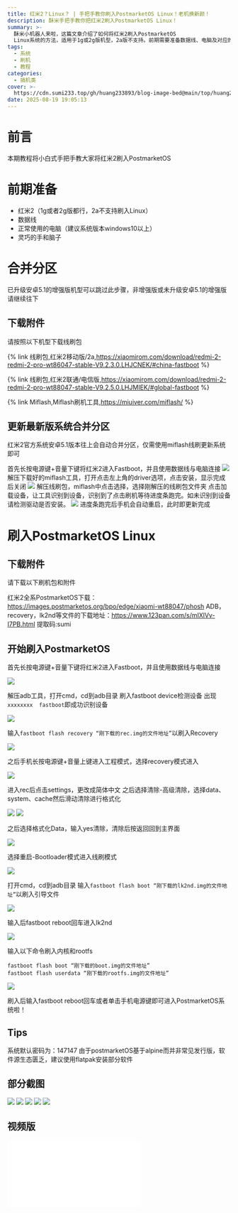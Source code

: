 ```yaml
---
title: 红米2？Linux？ | 手把手教你刷入PostmarketOS Linux！老机换新颜！
description: 酥米手把手教你把红米2刷入PostmarketOS Linux！
summary: >-
  酥米小机器人来啦，这篇文章介绍了如何将红米2刷入PostmarketOS
  Linux系统的方法，适用于1g或2g版机型，2a版不支持。前期需要准备数据线、电脑及对应的线刷包和Miflash工具，根据机型下载不同版本刷机包并更新系统至安卓5.1以上。刷入PostmarketOS时需进入Fastboot模式，依次刷入Recovery、引导文件及rootfs，过程中需通过ADB工具执行命令完成刷机，系统默认密码为147147且基于AlpineLinux，软件生态较少建议使用flatpak安装应用。最终可成功启动PostmarketOS系统并附带部分截图和视频教程。
tags:
  - 系统
  - 刷机
  - 教程
categories: 
  - 搞机类
cover: >-
  https://cdn.sumi233.top/gh/huang233893/blog-image-bed@main/top/huang233893/imgs/blog/7f9ab381466b2cab6d83ae8962a5d2281459383e.jpg%40672w_378h_1c.webp
date: 2025-08-19 19:05:13
---
```


# 前言
本期教程将小白式手把手教大家将红米2刷入PostmarketOS

# 前期准备
- 红米2（1g或者2g版都行，2a不支持刷入Linux）
- 数据线
- 正常使用的电脑（建议系统版本windows10以上）
- 灵巧的手和脑子

# 合并分区
已升级安卓5.1的增强版机型可以跳过此步骤，非增强版或未升级安卓5.1的增强版请继续往下

## 下载附件
请按照以下机型下载线刷包

{% link 线刷包,红米2移动版/2a,https://xiaomirom.com/download/redmi-2-redmi-2-pro-wt86047-stable-V9.2.3.0.LHJCNEK/#china-fastboot %}

{% link 线刷包,红米2联通/电信版,https://xiaomirom.com/download/redmi-2-redmi-2-pro-wt88047-stable-V9.2.5.0.LHJMIEK/#global-fastboot %}

{% link Miflash,Miflash刷机工具,https://miuiver.com/miflash/ %}

## 更新最新版系统合并分区
红米2官方系统安卓5.1版本往上会自动合并分区，仅需使用miflash线刷更新系统即可

首先长按电源键+音量下键将红米2进入Fastboot，并且使用数据线与电脑连接
![](https://cdn.sumi233.top/gh/huang233893/blog-image-bed@main/top/huang233893/imgs/blog/%E5%B1%8F%E5%B9%95%E6%88%AA%E5%9B%BE%202025-08-19%20194026.png)
解压下载好的miflash工具，打开点击左上角的driver选项，点击安装，显示完成后关闭
![](https://cdn.sumi233.top/gh/huang233893/blog-image-bed@main/top/huang233893/imgs/blog/%E5%B1%8F%E5%B9%95%E6%88%AA%E5%9B%BE%202025-08-19%20194247.png)
解压线刷包，miflash中点击选择，选择刚解压的线刷包文件夹
点击加载设备，让工具识别到设备，识别到了点击刷机等待进度条跑完。如未识别到设备请检测驱动是否安装。
![](https://cdn.sumi233.top/gh/huang233893/blog-image-bed@main/top/huang233893/imgs/blog/%E5%B1%8F%E5%B9%95%E6%88%AA%E5%9B%BE%202025-08-19%20194312.png)
进度条跑完后手机会自动重启，此时即更新完成


# 刷入PostmarketOS Linux
## 下载附件
请下载以下刷机包和附件

红米2全系PostmarketOS下载：https://images.postmarketos.org/bpo/edge/xiaomi-wt88047/phosh
ADB，recovery，lk2nd等文件的下载地址：https://www.123pan.com/s/mIXlVv-I7PB.html 提取码:sumi

## 开始刷入PostmarketOS
首先长按电源键+音量下键将红米2进入Fastboot，并且使用数据线与电脑连接

![](https://cdn.sumi233.top/gh/huang233893/blog-image-bed@main/top/huang233893/imgs/blog/%E5%B1%8F%E5%B9%95%E6%88%AA%E5%9B%BE%202025-08-19%20194026.png)

解压adb工具，打开cmd，cd到adb目录
刷入fastboot device检测设备
出现`xxxxxxxx  fastboot`即成功识别设备

![](https://cdn.sumi233.top/gh/huang233893/blog-image-bed@main/top/huang233893/imgs/blog/%E5%B1%8F%E5%B9%95%E6%88%AA%E5%9B%BE%202025-08-19%20194328.png)

输入`fastboot flash recovery “刚下载的rec.img的文件地址”`以刷入Recovery

![](https://cdn.sumi233.top/gh/huang233893/blog-image-bed@main/top/huang233893/imgs/blog/%E5%B1%8F%E5%B9%95%E6%88%AA%E5%9B%BE%202025-08-19%20194045.png)

之后手机长按电源键+音量上键进入工程模式，选择recovery模式进入

![](https://cdn.sumi233.top/gh/huang233893/blog-image-bed@main/top/huang233893/imgs/blog/%E5%B1%8F%E5%B9%95%E6%88%AA%E5%9B%BE%202025-08-19%20210211.png)

进入rec后点击settings，更改成简体中文
之后选择清除-高级清除，选择data、system、cache然后滑动清除进行格式化

![](https://cdn.sumi233.top/gh/huang233893/blog-image-bed@main/top/huang233893/imgs/blog/%E5%B1%8F%E5%B9%95%E6%88%AA%E5%9B%BE%202025-08-19%20194108.png)
![](https://cdn.sumi233.top/gh/huang233893/blog-image-bed@main/top/huang233893/imgs/blog/%E5%B1%8F%E5%B9%95%E6%88%AA%E5%9B%BE%202025-08-19%20194140.png)

之后选择格式化Data，输入yes清除，清除后按返回回到主界面

![](https://cdn.sumi233.top/gh/huang233893/blog-image-bed@main/top/huang233893/imgs/blog/%E5%B1%8F%E5%B9%95%E6%88%AA%E5%9B%BE%202025-08-19%20194151.png)

选择重启-Bootloader模式进入线刷模式

![](https://cdn.sumi233.top/gh/huang233893/blog-image-bed@main/top/huang233893/imgs/blog/%E5%B1%8F%E5%B9%95%E6%88%AA%E5%9B%BE%202025-08-19%20194203.png)

打开cmd，cd到adb目录
输入`fastboot flash boot “刚下载的lk2nd.img的文件地址”`以刷入引导文件

![](https://cdn.sumi233.top/gh/huang233893/blog-image-bed@main/top/huang233893/imgs/blog/%E5%B1%8F%E5%B9%95%E6%88%AA%E5%9B%BE%202025-08-19%20194003.png)

输入后fastboot reboot回车进入lk2nd

![](https://cdn.sumi233.top/gh/huang233893/blog-image-bed@main/top/huang233893/imgs/blog/%E5%B1%8F%E5%B9%95%E6%88%AA%E5%9B%BE%202025-08-19%20210821.png)

输入以下命令刷入内核和rootfs
```
fastboot flash boot “刚下载的boot.img的文件地址”
fastboot flash userdata “刚下载的rootfs.img的文件地址”
```

![](https://cdn.sumi233.top/gh/huang233893/blog-image-bed@main/top/huang233893/imgs/blog/%E5%B1%8F%E5%B9%95%E6%88%AA%E5%9B%BE%202025-08-19%20210752.png)

刷入后输入fastboot reboot回车或者单击手机电源键即可进入PostmarketOS系统啦！

## Tips
系统默认密码为：147147
由于postmarketOS基于alpine而并非常见发行版，软件源生态匮乏，建议使用flatpak安装部分软件
## 部分截图
![](https://cdn.sumi233.top/gh/huang233893/blog-image-bed@main/top/huang233893/imgs/blog/IMG_2290.jpg)
![](https://cdn.sumi233.top/gh/huang233893/blog-image-bed@main/top/huang233893/imgs/blog/IMG_2289.jpg)
![](https://cdn.sumi233.top/gh/huang233893/blog-image-bed@main/top/huang233893/imgs/blog/IMG_2275.jpg)
![](https://cdn.sumi233.top/gh/huang233893/blog-image-bed@main/top/huang233893/imgs/blog/IMG_2274.jpg)
![](https://cdn.sumi233.top/gh/huang233893/blog-image-bed@main/top/huang233893/imgs/blog/IMG_2291.jpg)
## 视频版

<iframe class="bilibili" src="//player.bilibili.com/player.html?isOutside=true&aid=785369943&bvid=BV1E14y1m7xg&cid=1177972746&p=1&autoplay=0" scrolling="no" border="0" frameborder="no" framespacing="0" allowfullscreen="true" sandbox="allow-top-navigation allow-same-origin allow-forms allow-scripts" > </iframe>